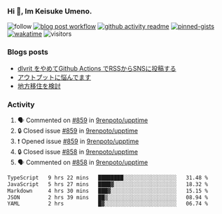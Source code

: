 ### Hi 👋, Im Keisuke Umeno.

<!--
**9renpoto/9renpoto** is a ✨ _special_ ✨ repository because its `README.md` (this file) appears on your GitHub profile.

Here are some ideas to get you started:

- 🔭 I’m currently working on ...
- 🌱 I’m currently learning ...
- 👯 I’m looking to collaborate on ...
- 🤔 I’m looking for help with ...
- 💬 Ask me about ...
- 📫 How to reach me: ...
- 😄 Pronouns: ...
- ⚡ Fun fact: ...
-->

![follow](https://img.shields.io/github/followers/9renpoto?label=Follow&style=social)
[![blog post workflow](https://github.com/9renpoto/9renpoto/actions/workflows/blog.yml/badge.svg)](https://github.com/9renpoto/9renpoto/actions/workflows/blog.yml)
[![github activity readme](https://github.com/9renpoto/9renpoto/actions/workflows/activity.yml/badge.svg)](https://github.com/9renpoto/9renpoto/actions/workflows/activity.yml)
[![pinned-gists](https://github.com/9renpoto/9renpoto/actions/workflows/pin-gist.yml/badge.svg)](https://github.com/9renpoto/9renpoto/actions/workflows/pin-gist.yml)
[![wakatime](https://github.com/9renpoto/9renpoto/actions/workflows/waka-readme-status.yml/badge.svg)](https://github.com/9renpoto/9renpoto/actions/workflows/waka-readme-status.yml)
![visitors](https://komarev.com/ghpvc/?username=9renpoto&label=Profile%20views&color=0e75b6&style=flat)

### Blogs posts

<!-- BLOG-POST-LIST:START -->
- [dlvrit をやめてGithub Actions でRSSからSNSに投稿する](https://9renpoto.win/entry/2023/11/12/dlvrit-to-gh-actions)
- [アウトプットに悩んでます](https://9renpoto.win/entry/2023/11/11/technology-to-limit-input)
- [地方移住を検討](https://9renpoto.win/entry/2023/09/09/migration-plan)
<!-- BLOG-POST-LIST:END -->

### Activity

<!--START_SECTION:activity-->
1. 🗣 Commented on [#859](https://github.com/9renpoto/upptime/issues/859#issuecomment-1811776956) in [9renpoto/upptime](https://github.com/9renpoto/upptime)
2. 🔒 Closed issue [#859](https://github.com/9renpoto/upptime/issues/859) in [9renpoto/upptime](https://github.com/9renpoto/upptime)
3. ❗ Opened issue [#859](https://github.com/9renpoto/upptime/issues/859) in [9renpoto/upptime](https://github.com/9renpoto/upptime)
4. 🔒 Closed issue [#858](https://github.com/9renpoto/upptime/issues/858) in [9renpoto/upptime](https://github.com/9renpoto/upptime)
5. 🗣 Commented on [#858](https://github.com/9renpoto/upptime/issues/858#issuecomment-1811759311) in [9renpoto/upptime](https://github.com/9renpoto/upptime)
<!--END_SECTION:activity-->

<!--START_SECTION:waka-->

```txt
TypeScript   9 hrs 22 mins   ████████░░░░░░░░░░░░░░░░░   31.48 %
JavaScript   5 hrs 27 mins   ████▓░░░░░░░░░░░░░░░░░░░░   18.32 %
Markdown     4 hrs 30 mins   ███▓░░░░░░░░░░░░░░░░░░░░░   15.15 %
JSON         2 hrs 39 mins   ██▒░░░░░░░░░░░░░░░░░░░░░░   08.94 %
YAML         2 hrs           █▓░░░░░░░░░░░░░░░░░░░░░░░   06.74 %
```

<!--END_SECTION:waka-->

